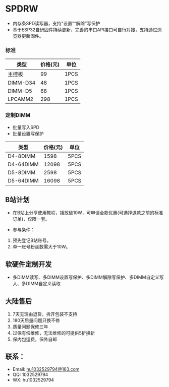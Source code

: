 # SPDRW

 - 内存条SPD读写器，支持“设置”“解除”写保护
 - 基于ESP32自研固件持续更新，完善的串口API接口可自行对接，支持通过浏览器更新固件。

### 标准
|  类型   | 价格(元)  | 单位 |
|  ----  | ----  | ---- |
| 主控板  | 99 | 1PCS |
| DIMM-D34  | 48 | 1PCS |
| DIMM-D5  | 68 | 1PCS |
| LPCAMM2  | 298 | 1PCS |

### 定制DIMM

 - 批量写入SPD
 - 批量设置写保护

|  类型   | 价格(元)  | 单位 |
|  ----  | ----  | ---- |
| D4-8DIMM  | 1598 | 5PCS |
| D4-64DIMM  | 12098 | 5PCS |
| D5-8DIMM  | 2598 | 5PCS |
| D5-64DIMM  | 16098 | 5PCS |


## B站计划

 - 在B站上分享使用教程，播放破10W，可申请全款优惠(可选择退款之前的标准订单)，仅限一套。
 
 - 参与条件：
 1. 预先登记B站账号。
 2. 单一账号粉丝数需大于10W。

## 软硬件定制开发

 - 多DIMM读写、多DIMM设置写保护、多DIMM解除写保护、多DIMM自定义写入、多DIMM自定义读取

## 大陆售后

 1. 7天无理由退货，拆开包装不支持
 2. 180天质量问题只换不修
 3. 质量问题保修三年
 4. 过保有偿维修，无法维修的可提供5折换新
 5. 保内包运费，保外自邮

## 联系：
 - Email: hu1032529794@163.com
 - QQ: 1032529794
 - WX: hu1032529794
 
